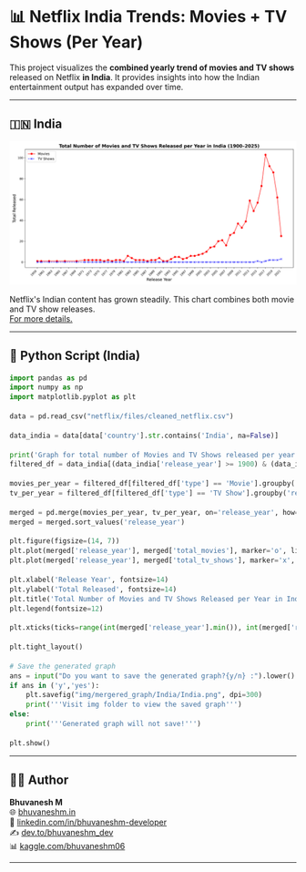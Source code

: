 # 📊 Netflix India Trends: Movies + TV Shows (Per Year)

This project visualizes the **combined yearly trend of movies and TV shows** released on Netflix **in India**. It provides insights into how the Indian entertainment output has expanded over time.

---

## 🇮🇳 India

![Merged Graph - India](https://raw.githubusercontent.com/bhuvanesh-m-dev/ds-intern-unified-mentor/refs/heads/main/netflix/img/mergered_graph/India/India.png)

Netflix's Indian content has grown steadily. This chart combines both movie and TV show releases.  
[For more details.](https://github.com/bhuvanesh-m-dev/ds-intern-unified-mentor/tree/main/netflix/mergered_graph/India)

---

## 🐍 Python Script (India)

```python
import pandas as pd
import numpy as np
import matplotlib.pyplot as plt

data = pd.read_csv("netflix/files/cleaned_netflix.csv")

data_india = data[data['country'].str.contains('India', na=False)]

print('Graph for total number of Movies and TV Shows released per year in Netflix OTT (India only)')
filtered_df = data_india[(data_india['release_year'] >= 1900) & (data_india['release_year'] <= 2025)]

movies_per_year = filtered_df[filtered_df['type'] == 'Movie'].groupby('release_year').size().reset_index(name='total_movies')
tv_per_year = filtered_df[filtered_df['type'] == 'TV Show'].groupby('release_year').size().reset_index(name='total_tv_shows')

merged = pd.merge(movies_per_year, tv_per_year, on='release_year', how='outer').fillna(0)
merged = merged.sort_values('release_year')

plt.figure(figsize=(14, 7))
plt.plot(merged['release_year'], merged['total_movies'], marker='o', linestyle='-', color='r', label='Movies')
plt.plot(merged['release_year'], merged['total_tv_shows'], marker='x', linestyle='--', color='b', label='TV Shows')

plt.xlabel('Release Year', fontsize=14)
plt.ylabel('Total Released', fontsize=14)
plt.title('Total Number of Movies and TV Shows Released per Year in India (1900–2025)', fontsize=16, fontweight='bold')
plt.legend(fontsize=12)

plt.xticks(ticks=range(int(merged['release_year'].min()), int(merged['release_year'].max())+1, 2), rotation=45, ha='right')

plt.tight_layout()

# Save the generated graph 
ans = input("Do you want to save the generated graph?{y/n} :").lower()
if ans in ('y','yes'):
    plt.savefig("img/mergered_graph/India/India.png", dpi=300)
    print('''Visit img folder to view the saved graph''')
else:
    print('''Generated graph will not save!''')

plt.show()
```

---

## 🙋‍♂️ Author  

**Bhuvanesh M**  
🌐 [bhuvaneshm.in](https://bhuvaneshm.in)  
🔗 [linkedin.com/in/bhuvaneshm-developer](https://www.linkedin.com/in/bhuvaneshm-developer)  
✍️ [dev.to/bhuvaneshm\_dev](https://dev.to/bhuvaneshm_dev)  
📊 [kaggle.com/bhuvaneshm06](https://www.kaggle.com/bhuvaneshm06)  

---

